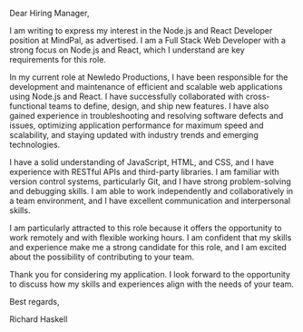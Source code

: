 


Dear Hiring Manager,

I am writing to express my interest in the Node.js and React Developer position at MindPal, as advertised. I am a Full Stack Web Developer with a strong focus on Node.js and React, which I understand are key requirements for this role.

In my current role at Newledo Productions, I have been responsible for the development and maintenance of efficient and scalable web applications using Node.js and React. I have successfully collaborated with cross-functional teams to define, design, and ship new features. I have also gained experience in troubleshooting and resolving software defects and issues, optimizing application performance for maximum speed and scalability, and staying updated with industry trends and emerging technologies.

I have a solid understanding of JavaScript, HTML, and CSS, and I have experience with RESTful APIs and third-party libraries. I am familiar with version control systems, particularly Git, and I have strong problem-solving and debugging skills. I am able to work independently and collaboratively in a team environment, and I have excellent communication and interpersonal skills.

I am particularly attracted to this role because it offers the opportunity to work remotely and with flexible working hours. I am confident that my skills and experience make me a strong candidate for this role, and I am excited about the possibility of contributing to your team.

Thank you for considering my application. I look forward to the opportunity to discuss how my skills and experiences align with the needs of your team.

  
  

Best regards,

Richard Haskell